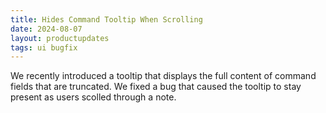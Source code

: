 ```yaml
---
title: Hides Command Tooltip When Scrolling
date: 2024-08-07
layout: productupdates
tags: ui bugfix
---
```

We recently introduced a tooltip that displays the full content of command fields that are truncated. We fixed a bug that caused the tooltip to stay present as users scolled through a note. 
